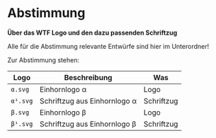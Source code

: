  Abstimmung 
================

**Über das WTF Logo und den dazu passenden Schriftzug**

Alle für die Abstimmung relevante Entwürfe sind hier im Unterordner!

Zur Abstimmung stehen:

| Logo | Beschreibung | Was |
| ---- | ------------ | --- |
| ``α.svg`` | Einhornlogo α | Logo |
| ``α¹.svg`` | Schriftzug aus Einhornlogo α | Schriftzug |
| ``β.svg`` | Einhornlogo β | Logo |
| ``β¹.svg`` | Schriftzug aus Einhornlogo β | Schriftzug | 

